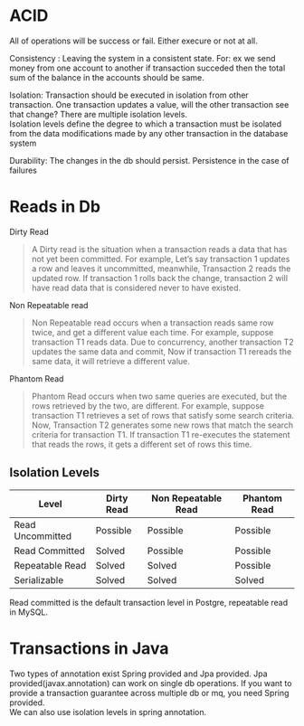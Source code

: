 # ACID
All of operations will be success or fail. Either execure or not at all.

Consistency : Leaving the system in a consistent state. For: ex we send money from one account to another
if transaction succeded then the total sum of the balance in the accounts should be same.

Isolation: Transaction should be executed in isolation from other transaction. One transaction updates a value, will the other transaction see that change? There are
multiple isolation levels.
<br>
Isolation levels define the degree to which a transaction must be isolated from the data modifications made by any other transaction in the database system

Durability: The changes in the db should persist. Persistence in the case of failures 

# Reads in Db
Dirty Read
> A Dirty read is the situation when a transaction reads a data that has not yet been committed. For example, Let’s say transaction 1 updates a row and leaves it uncommitted, meanwhile, Transaction 2 reads the updated row. If transaction 1 rolls back the change, transaction 2 will have read data that is considered never to have existed.

Non Repeatable read
> Non Repeatable read occurs when a transaction reads same row twice, and get a different value each time. For example, suppose transaction T1 reads data. Due to concurrency, another transaction T2 updates the same data and commit, Now if transaction T1 rereads the same data, it will retrieve a different value.

Phantom Read
> Phantom Read occurs when two same queries are executed, but the rows retrieved by the two, are different. For example, suppose transaction T1 retrieves a set of rows that satisfy some search criteria. Now, Transaction T2 generates some new rows that match the search criteria for transaction T1. If transaction T1 re-executes the statement that reads the rows, it gets a different set of rows this time.

## Isolation Levels
Level | Dirty Read | Non Repeatable Read | Phantom Read
---| --- | --- | --- |
Read Uncommitted | Possible | Possible | Possible |
Read Committed | Solved | Possible | Possible |
Repeatable Read | Solved | Solved | Possible |
Serializable | Solved | Solved | Solved |

Read committed is the default transaction level in Postgre, repeatable read in MySQL.

# Transactions in Java
Two types of annotation exist Spring provided and Jpa provided.
Jpa provided(javax.annotation) can work on single db operations.
If you want to provide a transaction guarantee across multiple db or mq, you need Spring provided.
<br>
We can also use isolation levels in spring annotation.